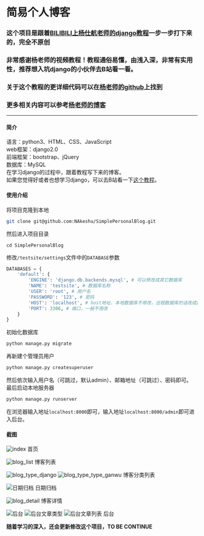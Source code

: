 简易个人博客
===

### **这个项目是跟着[BILIBILI上杨仕航老师的django教程](http://space.bilibili.com/252028233/#/channel/detail?cid=28138)一步一步打下来的，完全不原创**

### **非常感谢杨老师的视频教程！教程通俗易懂，由浅入深，非常有实用性，推荐想入坑django的小伙伴去B站看一看。**

### **关于这个教程的更详细代码可以在[杨老师的github](https://github.com/HaddyYang/django2.0-course)上找到**

### **更多相关内容可以参考[杨老师的博客](http://yshblog.com/)**

-------

#### 简介

语言：python3、HTML、CSS、JavaScript  
web框架：django2.0  
前端框架：bootstrap、jQuery  
数据库：MySQL  
在学习django的过程中，跟着教程写下来的博客。  
如果您觉得好或者也想学习django，可以去B站看一下[这个教程](http://space.bilibili.com/252028233/#/channel/detail?cid=28138)。

#### 使用介绍

将项目克隆到本地
```bash
git clone git@github.com:NAkeshu/SimplePersonalBlog.git
```
然后进入项目目录
```shell
cd SimplePersonalBlog
```
修改`/testsite/settings`文件中的`DATABASE`参数
```python
DATABASES = {
    'default': {
        'ENGINE': 'django.db.backends.mysql', # 可以修改成其它数据库
        'NAME': 'testsite', # 数据库名称
        'USER': 'root', # 用户名
        'PASSWORD': '123', # 密码
        'HOST': 'localhost', # host地址，本地数据库不用改，远程数据库的话改成数据库的IP地址
        'PORT': 3306, # 端口，一般不用改
    }
}
```
初始化数据库
```bash
python manage.py migrate
```
再新建个管理员用户
```bash
python manage.py createsuperuser
```
然后依次输入用户名（可跳过，默认admin）、邮箱地址（可跳过）、密码即可。
最后启动本地服务器
```bash
python manage.py runserver
```
在浏览器输入地址`localhost:8000`即可，输入地址`localhost:8000/admin`即可进入后台。

#### 截图

![index](https://i.loli.net/2018/06/14/5b22405624111.png)
首页

![blog_list](https://i.loli.net/2018/06/14/5b223fbd87818.png)
博客列表

![blog_type_django](https://i.loli.net/2018/06/14/5b224002c2e52.png)
![blog_type_type_ganwu](https://i.loli.net/2018/06/14/5b22402417c61.png)
博客分类列表

![日期归档](https://i.loli.net/2018/06/14/5b223f83462a1.png)
日期归档

![blog_detail](https://i.loli.net/2018/06/14/5b223f6f5c42f.png)
博客详情

![后台](https://i.loli.net/2018/06/14/5b22406913c35.png)
![后台文章类型](https://i.loli.net/2018/06/14/5b2240787fcd0.png)
![后台文章列表](https://i.loli.net/2018/06/14/5b22408b7a080.png)
后台

**随着学习的深入，还会更新修改这个项目，TO BE CONTINUE**